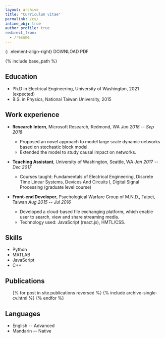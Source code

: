 ```yaml
---
layout: archive
title: "Curriculum vitae"
permalink: /cv/
inline_obj: true
author_profile: true
redirect_from:
  - /resume
---
```

{: .element-align-right}
<a href="https://yuchaz.github.io/files/resume.pdf" class="btn btn--info" style="text-decoration: none">
  <i class="fa fa-download" aria-hidden="true"></i><span> DOWNLOAD PDF</span>
</a>

{% include base_path %}


## <i class="fa fa-graduation-cap"></i> Education
* Ph.D in Electrical Engineering, University of Washington, 2021 (expected)
* B.S. in Physics, National Taiwan University, 2015

## <i class="fa fa-briefcase"></i> Work experience
* **Research Intern**, Microsoft Research, Redmond, WA <span class="element-align-right">*Jun 2018 -- Sep 2018*&nbsp;&nbsp;</span> <br>
  * Proposed an novel approach to model large scale dynamic networks based on stochastic block model.
  * Extended the model to study causal impact on networks.

* **Teaching Assistant**, University of Washington, Seattle, WA <span class="element-align-right">*Jan 2017 -- Dec 2017*&nbsp;&nbsp;</span> <br>
  * Courses taught: Fundamentals of Electrical Engineering, Discrete Time Linear Systems, Devices And Circuits I, Digital Signal Processing (graduate level course)

* **Front-end Developer**, Psychological Warfare Group of M.N.D., Taipei, Taiwan <span class="element-align-right">*Aug 2015 -- Jul 2016*&nbsp;&nbsp;</span> <br>
  * Developed a cloud-based file exchanging platform, which enable user to search, view and share streaming media.
  * Technology used: JavaScript (react.js), HMTL/CSS.

## <i class="fa fa-code"></i> Skills
* Python
* MATLAB
* JavaScript
* C++

## <i class="fa fa-book"></i> Publications
  <ul>{% for post in site.publications reversed %}
    {% include archive-single-cv.html %}
  {% endfor %}</ul>


## <i class="fa fa-language"></i> Languages
* English -- Advanced
* Mandarin -- Native

<!-- References
======
* Marina Meilă <br>
  Department of Statistics, University of Washington
* Avleen Bijral <br>
  Microsoft Corporation
* Les Atlas <br>
  Department of Electrical &amp; Computer Engineering, University of Washington
* Yang-Fang Chen <br>
  Department of Physics, National Taiwan University -->
